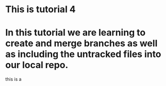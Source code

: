 # This is tutorial 4



# In this tutorial we are learning to create and merge branches as well as including the untracked files into our local repo.

this is a 